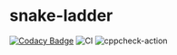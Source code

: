 # snake-ladder

[![Codacy Badge](https://api.codacy.com/project/badge/Grade/50ae6e7dd14547619acd99ab5fc78c4c)](https://app.codacy.com/manual/99002506/snake-ladder?utm_source=github.com&utm_medium=referral&utm_content=99002506/snake-ladder&utm_campaign=Badge_Grade_Dashboard)
![CI](https://github.com/99002506/snake-ladder/workflows/CI/badge.svg)
![cppcheck-action](https://github.com/99002506/snake-ladder/workflows/cppcheck-action/badge.svg?branch=master)
